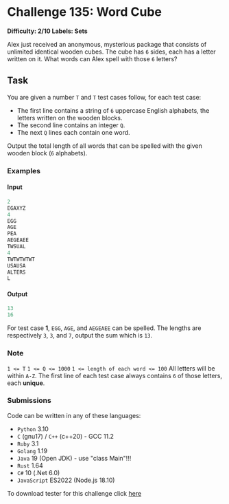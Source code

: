 # Challenge 135: Word Cube

**Difficulty: 2/10
Labels: Sets**

Alex just received an anonymous, mysterious package that consists of unlimited identical wooden cubes. The cube has `6` sides, each has a letter written on it. What words can Alex spell with those `6` letters?

## Task

You are given a number `T` and `T` test cases follow, for each test case:

- The first line contains a string of `6` uppercase English alphabets, the letters written on the wooden blocks.
- The second line contains an integer `Q`.
- The next `Q` lines each contain one word.

Output the total length of all words that can be spelled with the given wooden block (`6` alphabets).

### Examples

#### Input

```rust
2
EGAXYZ
4
EGG
AGE
PEA
AEGEAEE
TWSUAL
4
TWTWTWTWT
USAUSA
ALTERS
L
```

#### Output

```rust
13
16
```

For test case **1**, `EGG`, `AGE`, and `AEGEAEE` can be spelled. The lengths are respectively `3`, `3`, and `7`, output the sum which is `13`.

### Note

`1 <= T`
`1 <= Q <= 1000`
`1 <= length of each word <= 100`
All letters will be within `A-Z`. The first line of each test case always contains `6` of those letters, each **unique**.

### Submissions

Code can be written in any of these languages:

- `Python` 3.10
- `C` (gnu17) / `C++` (c++20) - GCC 11.2
- `Ruby` 3.1
- `Golang` 1.19
- `Java` 19 (Open JDK) - use "class Main"!!!
- `Rust` 1.64
- `C#` 10 (.Net 6.0)
- `JavaScript` ES2022 (Node.js 18.10)

To download tester for this challenge click [here](https://downgit.github.io/#/home?url=https://github.com/Pomroka/PreviousChallenges/tree/main/Challenge_135)
